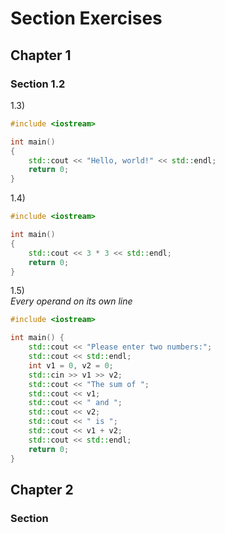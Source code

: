 # Section Exercises

## Chapter 1

### Section 1.2

1.3) 

```cpp
#include <iostream>

int main() 
{
    std::cout << "Hello, world!" << std::endl;
    return 0;
}
```

1.4)

```cpp
#include <iostream>

int main() 
{
    std::cout << 3 * 3 << std::endl;
    return 0;
}
```

1.5)  
_Every operand on its own line_
```cpp
#include <iostream>

int main() {
    std::cout << "Please enter two numbers:";
    std::cout << std::endl;
    int v1 = 0, v2 = 0;
    std::cin >> v1 >> v2;
    std::cout << "The sum of ";
    std::cout << v1;
    std::cout << " and "; 
    std::cout << v2;
    std::cout << " is ";
    std::cout << v1 + v2;
    std::cout << std::endl;
    return 0;
} 
```

## Chapter 2

### Section 